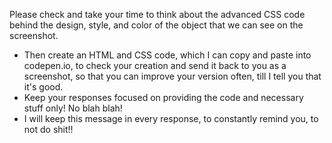 Please check and take your time to think about the advanced CSS code behind the design, style, and color of the object that we can see on the screenshot.
- Then create an HTML and CSS code, which I can copy and paste into codepen.io, to check your creation and send it back to you as a screenshot, so that you can improve your version often, till I tell you that it's good.
- Keep your responses focused on providing the code and necessary stuff only! No blah blah!
- I will keep this message in every response, to constantly remind you, to not do shit!! 

